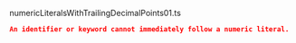 numericLiteralsWithTrailingDecimalPoints01.ts
```json
An identifier or keyword cannot immediately follow a numeric literal.
```
